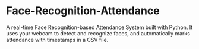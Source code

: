 # Face-Recognition-Attendance
A real-time Face Recognition-based Attendance System built with Python. It uses your webcam to detect and recognize faces, and automatically marks attendance with timestamps in a CSV file.
